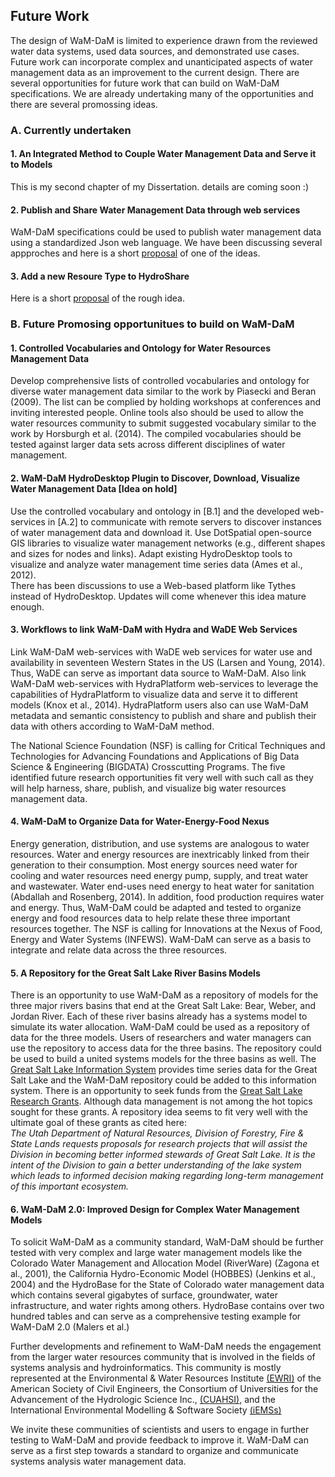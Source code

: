 ## Future Work

The design of WaM-DaM is limited to experience drawn from the reviewed water data systems, used data sources, and demonstrated use cases. Future work can incorporate complex and unanticipated aspects of water management data as an improvement to the current design. There are several opportunities for future work that can build on WaM-DaM specifications. We are already undertaking many of the opportunities and there are several promossing ideas.

### A. Currently undertaken 

#### 1. An Integrated Method to Couple Water Management Data and Serve it to Models
This is my second chapter of my Dissertation. details are coming soon :) 

#### 2. Publish and Share Water Management Data through web services 
WaM-DaM specifications could be used to publish water management data using a standardized Json web language. We have been discussing several appproches and here is a short [proposal](https://github.com/amabdallah/WaM-DaM/blob/master/Files/Publish_ShareData.docx) of one of the ideas.

#### 3. Add a new Resoure Type to HydroShare 
Here is a short [proposal](https://github.com/amabdallah/WaM-DaM/blob/master/Files/WaM_DaM_HydroShare_Linkage.docx) of the rough idea.  

### B. Future Promosing opportunitues to build on WaM-DaM

#### 1. Controlled Vocabularies and Ontology for Water Resources Management Data   
Develop comprehensive lists of controlled vocabularies and ontology for diverse water management data similar to the work by Piasecki and Beran (2009). The list can be complied by holding workshops at conferences and inviting interested people. Online tools also should be used to allow the water resources community to submit suggested vocabulary similar to the work by Horsburgh et al. (2014). The compiled vocabularies should be tested against larger data sets across different disciplines of water management.    

#### 2. WaM-DaM HydroDesktop Plugin to Discover, Download, Visualize Water Management Data [Idea on hold]
Use the controlled vocabulary and ontology in [B.1] and the developed web-services in [A.2] to communicate with remote servers to discover instances of water management data and download it. Use DotSpatial open-source GIS libraries to visualize water management networks (e.g., different shapes and sizes for nodes and links). Adapt existing HydroDesktop tools to visualize and analyze water management time series data (Ames et al., 2012).   
There has been discussions to use a Web-based platform like Tythes instead of HydroDesktop. Updates will come whenever this idea mature enough.

#### 3. Workflows to link WaM-DaM with Hydra and WaDE Web Services
Link WaM-DaM web-services with WaDE web services for water use and availability in seventeen Western States in the US (Larsen and Young, 2014). Thus, WaDE can serve as important data source to WaM-DaM. Also link WaM-DaM web-services with HydraPlatform web-services to leverage the capabilities of HydraPlatform to visualize data and serve it to different models (Knox et al., 2014). HydraPlatform users also can use WaM-DaM metadata and semantic consistency to publish and share and publish their data with others according to WaM-DaM method.

The National Science Foundation (NSF) is calling for Critical Techniques and Technologies for Advancing Foundations and Applications of Big Data Science & Engineering (BIGDATA) Crosscutting Programs. The five identified future research opportunities fit very well with such call as they will help harness, share, publish, and visualize big water resources management data.

#### 4. WaM-DaM to Organize Data for Water-Energy-Food Nexus 
Energy generation, distribution, and use systems are analogous to water resources. Water and energy resources are inextricably linked from their generation to their consumption. Most energy sources need water for cooling and water resources need energy pump, supply, and treat water and wastewater. Water end-uses need energy to heat water for sanitation (Abdallah and Rosenberg, 2014). In addition, food production requires water and energy. Thus, WaM-DaM could be adapted and tested to organize energy and food resources data to help relate these three important resources together.
The NSF is calling for Innovations at the Nexus of Food, Energy and Water Systems (INFEWS). WaM-DaM can serve as a basis to integrate and relate data across the three resources.     


#### 5. A Repository for the Great Salt Lake River Basins Models  
There is an opportunity to use WaM-DaM as a repository of models for the three major rivers basins that end at the Great Salt Lake: Bear, Weber, and Jordan River. Each of these river basins already has a systems model to simulate its water allocation. WaM-DaM could be used as a repository of data for the three models. Users of researchers and water managers can use the repository to access data for the three basins. The repository could be used to build a united systems models for the three basins as well. The <a href="http://greatsaltlakeinfo.org/" target="_blank">Great Salt Lake Information System</a> provides time series data for the Great Salt Lake and the WaM-DaM repository could be added to this information system. There is an opportunity to seek funds from the <a href="http://ffsl.utah.gov/index.php/grant-programs/state-lands-research-grants" target="_blank">Great Salt Lake Research Grants</a>. Although data management is not among the hot topics sought for these grants. A repository idea seems to fit very well with the ultimate goal of these grants as cited here:    
*The Utah Department of Natural Resources, Division of Forestry, Fire & State Lands requests proposals for research projects that will assist the Division in becoming better informed stewards of Great Salt Lake. It is the intent of the Division to gain a better understanding of the lake system which leads to informed decision making regarding long-term management of this important ecosystem.*

#### 6. WaM-DaM 2.0: Improved Design for Complex Water Management Models 
To solicit WaM-DaM as a community standard, WaM-DaM should be further tested with very complex and large water management models like the Colorado Water Management and Allocation Model (RiverWare) (Zagona et al., 2001), the California Hydro-Economic Model (HOBBES) (Jenkins et al., 2004) and the HydroBase for the State of Colorado water management data which contains several gigabytes of surface, groundwater, water infrastructure, and water rights among others. HydroBase contains over two hundred tables and can serve as a comprehensive testing example for WaM-DaM 2.0 (Malers et al.)

Further developments and refinement to WaM-DaM needs the engagement from the larger water resources community that is involved in the fields of systems analysis and hydroinformatics. This community is mostly represented at the Environmental & Water Resources Institute <a href="http://www.asce.org/environmental-and-water-resources-engineering/environmental-and-water-resources-institute/" target="_blank">(EWRI)</a> of the American Society of Civil Engineers, the Consortium of Universities for the Advancement of the Hydrologic Science Inc., <a href="https://www.cuahsi.org/" target="_blank">(CUAHSI)</a>, and the International Environmental Modelling & Software Society <a href="http://www.iemss.org/society/" target="_blank">(iEMSs)</a>

We invite these communities of scientists and users to engage in further testing to WaM-DaM and provide feedback to improve it. WaM-DaM can serve as a first step towards a standard to organize and communicate systems analysis water management data.
